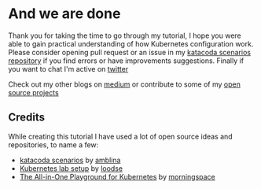 # And we are done

Thank you for taking the time to go through my tutorial, I hope you were able to gain practical understanding of how Kubernetes configuration work. Please consider opening pull request or an issue in my [katacoda scenarios repository](https://github.com/Piotr1215/katacoda-scenarios) if you find errors or have improvements suggestions. Finally if you want to chat I'm active on [twitter](https://twitter.com/piotr1215)

Check out my other blogs on [medium](https://piotrzan.medium.com/) or contribute to some of my [open source projects](https://github.com/Piotr1215)

## Credits

While creating this tutorial I have used a lot of open source ideas and repositories, to name a few:

- [katacoda scenarios](https://github.com/amblina/katacoda-scenarios) by [amblina](https://github.com/amblina)
- [Kubernetes lab setup](https://github.com/loodse/kubernetes-lab) by [loodse](https://github.com/loodse)
- [The All-in-One Playground for Kubernetes](https://github.com/morningspace/lab-k8s-playground) by [morningspace](https://github.com/morningspace)